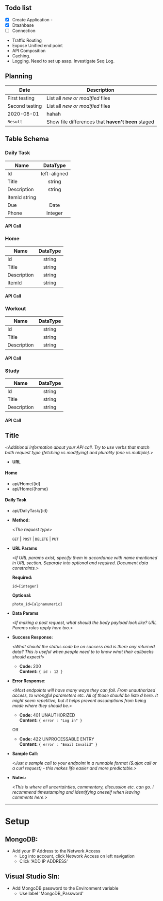 
## Todo list
 * [x] Create Application -
 * [x] Dtaahbase
 * [ ] Connection
* Traffic Routing
* Expose Unified end point
* API Composition
* Caching.
* Logging.
Need to set up asap. Investigate Seq Log.


## Planning
| Date | Description |
| --- | --- |
| First testing | List all *new or modified* files |
| Second testing | List all *new or modified* files |
| 2020-08-01 | hahah |
| `Result` | Show file differences that **haven't been** staged |



## Table Schema


### Daily Task
| Name    | DataType       |
|----------|:-------------:|
|    Id    |  left-aligned  |
|    Title      |    string |
|    Description |   string |
|ItemId         string      |
|Due       |      Date      |
|  Phone  |   Integer      |
#### API Call

### Home
| Name    | DataType       |
|----------|:-------------:|
|    Id        |  string   |
|    Title     |    string |
|    Description |  string |
|ItemId     |  string   |
#### API Call

### Workout
| Name    | DataType       |
|----------|:-------------:|
|    Id    |   string     |
|    Title      |    string |
|    Description |   string |
#### API Call

### Study
| Name    | DataType       |
|----------|:-------------:|
|    Id        |  string |
|    Title      |    string |
|    Description |   string |
#### API Call





**Title**
----
  <_Additional information about your API call. Try to use verbs that match both request type (fetching vs modifying) and plurality (one vs multiple)._>

* **URL**

#### Home
  * api/Home/{id}
  * api/Home/{home}

#### Daily Task
  * api/DailyTask/{id}

* **Method:**
  
  <_The request type_>

  `GET` | `POST` | `DELETE` | `PUT`
  
*  **URL Params**

   <_If URL params exist, specify them in accordance with name mentioned in URL section. Separate into optional and required. Document data constraints._> 

   **Required:**
 
   `id=[integer]`

   **Optional:**
 
   `photo_id=[alphanumeric]`

* **Data Params**

  <_If making a post request, what should the body payload look like? URL Params rules apply here too._>

* **Success Response:**
  
  <_What should the status code be on success and is there any returned data? This is useful when people need to to know what their callbacks should expect!_>

  * **Code:** 200 <br />
    **Content:** `{ id : 12 }`
 
* **Error Response:**

  <_Most endpoints will have many ways they can fail. From unauthorized access, to wrongful parameters etc. All of those should be liste d here. It might seem repetitive, but it helps prevent assumptions from being made where they should be._>

  * **Code:** 401 UNAUTHORIZED <br />
    **Content:** `{ error : "Log in" }`

  OR

  * **Code:** 422 UNPROCESSABLE ENTRY <br />
    **Content:** `{ error : "Email Invalid" }`

* **Sample Call:**

  <_Just a sample call to your endpoint in a runnable format ($.ajax call or a curl request) - this makes life easier and more predictable._> 

* **Notes:**

  <_This is where all uncertainties, commentary, discussion etc. can go. I recommend timestamping and identifying oneself when leaving comments here._> 
----
# Setup
## MongoDB:
- Add your IP Address to the Network Access
  * Log into account, click Network Access on left navigation
  * Click 'ADD IP ADDRESS'
  
## Visual Studio Sln:
- Add MongoDB password to the Environment variable
  * Use label 'MongoDB_Password'
